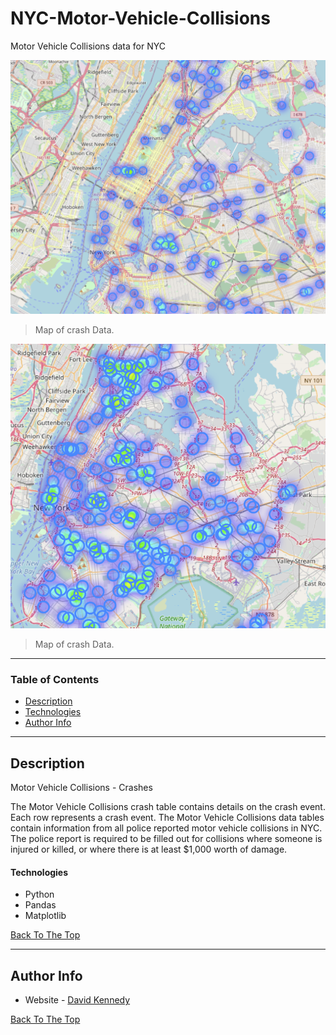 # NYC-Motor-Vehicle-Collisions
Motor Vehicle Collisions data for NYC



![Graph 1](https://github.com/dekennedy/NYC-Motor-Vehicle-Collisions/blob/main/Map%201.PNG)
> Map of crash Data.


![Graph 1](https://github.com/dekennedy/NYC-Motor-Vehicle-Collisions/blob/main/Map%202.PNG)
> Map of crash Data.


---

### Table of Contents

- [Description](#description)
- [Technologies](#Technologies)
- [Author Info](#author-info)

---

## Description
Motor Vehicle Collisions - Crashes

The Motor Vehicle Collisions crash table contains details on the crash event. Each row represents a crash event. The Motor Vehicle Collisions data tables contain information from all police reported motor vehicle collisions in NYC. The police report is required to be filled out for collisions where someone is injured or killed, or where there is at least $1,000 worth of damage.



#### Technologies

- Python
- Pandas
- Matplotlib

[Back To The Top](#NYC-Motor-Vehicle-Collisions)

---

## Author Info

- Website - [David Kennedy](https://linkedin.com/in/david-e-kennedy)

[Back To The Top](#NYC-Motor-Vehicle-Collisions)
